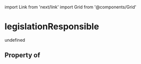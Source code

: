 import Link from 'next/link'
import Grid from '@components/Grid'

# legislationResponsible

undefined

## Property of




